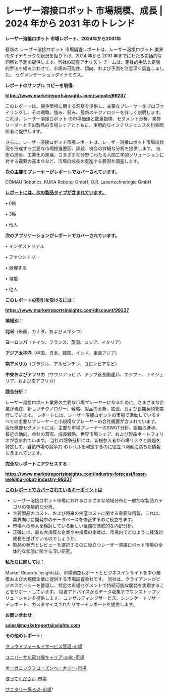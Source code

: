 # レーザー溶接ロボット 市場規模、成長 | 2024 年から 2031 年のトレンド

<strong>レーザー溶接ロボット 市場レポート、2024年から2031年</strong>

最新の レーザー溶接ロボット 市場調査レポートは、レーザー溶接ロボット 業界のダイナミックな状況を掘り下げ、2024 年から 2031 年までにわたる包括的な洞察と予測を提供します。当社の調査アナリスト チームは、定性的手法と定量的手法を組み合わせて、市場の可能性、傾向、および予測を注意深く調査しました。 セグメンテーションダイナミクス。



<strong>レポートのサンプル コピーを取得:</strong> <a href=https://www.marketreportsinsights.com/sample/99237>

<strong><u>https://www.marketreportsinsights.com/sample/99237</u></strong></a>

このレポートは、競争環境に関する洞察を提供し、主要なプレーヤーをプロファイリングし、その戦略、強み、弱み、最新のテクノロジーを詳しく説明します。 これは、レーザー溶接ロボット の市場価値と数量指標、セグメント分析、業界リーダーとその製品の市場シェアとともに、実用的なインテリジェンスを利害関係者に提供します。

さらに、レーザー溶接ロボット市場レポートは、レーザー溶接ロボット市場の状況を形成する主要な市場推進要因、課題、機会の詳細な分析を提供します。 技術の進歩、工業化の進展、さまざまな分野にわたる人間工学的ソリューションに対する需要の高まりなど、市場の成長を促進する要因を調査します。



<strong><u>次の主要なプレーヤーがレポートでカバーされています。</u></strong>

COMAU Robotics, KUKA Roboter GmbH, O.R. Lasertechnologie GmbH



<strong><u><b>レポートには、次の製品タイプが含まれています。</b></u></strong>

• 6軸

• 3軸

• 他人



<strong><b>次のアプリケーションがレポートでカバーされています。</b></strong>

• インダストリアル

• ファウンドリー

• 処理する

• 溶接

• 他人



<strong><b>このレポートの割引を受けるには：</b></strong><a href=https://www.marketreportsinsights.com/discount/99237>

<strong><u>https://www.marketreportsinsights.com/discount/99237</u></strong></a>



<strong>地域別：</strong>



<strong>北米</strong>（米国、カナダ、およびメキシコ）



<strong>ヨーロッパ</strong>（ドイツ、フランス、英国、ロシア、イタリア）



<strong>アジア太平洋</strong>（中国、日本、韓国、インド、東南アジア）



<strong>南アメリカ</strong>（ブラジル、アルゼンチン、コロンビアなど）



<strong>中東およびアフリカ</strong>（サウジアラビア、アラブ首長国連邦、エジプト、ナイジェリア、および南アフリカ）



<strong>競合分析：</strong>

レーザー溶接ロボット業界の主要な市場プレーヤーになるために、さまざまな企業が現在、新しいテクノロジー、戦略、製品の革新、拡張、および長期契約を実行しています。 レポートには、レーザー溶接ロボットの市場で活動しているすべての主要なプレーヤーと小規模なプレーヤーの会社概要が含まれています。 会社概要セグメントには、主要な市場プレーヤーのSWOT分析、組織の進歩、最近の動向、会社の買収、成長戦略、世界市場シェア、および製品ポートフォリオが含まれています。 当社の競争分析には、新規参入者が市場リスクと課題を特定して、当該市場の競争力 のレベルを測定するのに役立つ洞察に満ちた情報も含まれています。



<strong>完全なレポートにアクセスする</strong>：

<a href=https://www.marketreportsinsights.com/industry-forecast/laser-welding-robot-industry-99237>

<strong><u>https://www.marketreportsinsights.com/industry-forecast/laser-welding-robot-industry-99237</u></strong></a>



<strong><u><b>このレポートでカバーされているキーポイントは</b></u></strong>
<ul>
  <li>レーザー溶接ロボット市場におけるさまざまな地域分布と一般的な製品カテゴリの包括的な分析。</li>
  <li>主要製品のコスト、および将来の生産コストに関する重要な情報。これは、業界向けに開発中のデータベースを修正するのに役立ちます。</li>
  <li>市場への参入を検討している新しい組織の徹底的な内訳分析。</li>
  <li>正確には、最も大規模な企業や中規模の企業は、市場内でどのように経済的成長を遂げているのでしょうか。</li>
  <li>製品の発売とレビューを選択するのに役立つレーザー溶接ロボット市場の全体的な状態に関する深い研究。</li>
</ul>


<strong><u><b>私たちに関しては：</b></u></strong>

Market Reports Insightsは、市場調査レポートとビジネスインサイトを中小規模および大規模企業に提供する市場調査会社です。 同社は、クライアントがビジネスポリシーを整理し、特定の市場セグメントで持続可能な開発を実現することをサポートしています。 投資アドバイスからデータ収集までワンストップソリューションを提供します。 コンサルティングサービス、シンジケートリサーチレポート、カスタマイズされたリサーチレポートを提供します。



<strong><b>お問い合わせ</b></strong>：

<a href=mailto:sales@marketreportsinsights.com>

<strong><u>sales@marketreportsinsights.com</u></strong></a>



<strong>その他のレポート:</strong>

<a href=https://www.linkedin.com/pulse/クラウドフィールドサービス管理-市場-2023-総合分析と事業成長戦略-2030-8spsf/>クラウドフィールドサービス管理-市場</a>

<a href=https://www.linkedin.com/pulse/ユニバーサル電力線キャリア-uplc-市場-2023-総利益と主要ベンダー-2030-pr-news-hub-cvr0f/>ユニバーサル電力線キャリア-uplc-市場</a>

<a href=https://www.linkedin.com/pulse/オーガニックフローズンベーカリー-市場-2023-年のダイナミクスとビジネストレンド-do1gf/>オーガニックフローズンベーカリー-市場</a>

<a href=https://www.linkedin.com/pulse/取ってください-市場-2023-swot-分析と成長率-2030-pr-news-hub-xzdxf/>取ってください-市場</a>

<a href=https://www.linkedin.com/pulse/サニタリー膜ろ過-市場-2023-最新の-cagr-および成長分析-2030-ytwvf/>サニタリー膜ろ過-市場</a>"
